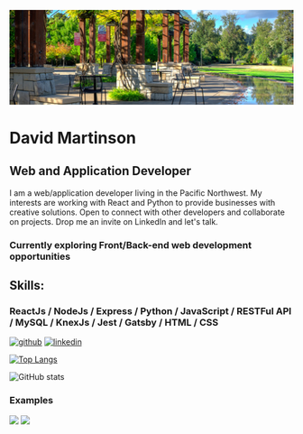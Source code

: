 
![Web and Application Developer](https://github.com/pdxdave/pdxdave/blob/main/github_banner.jpg)

# David Martinson
##  Web and Application Developer

I am a web/application developer living in the Pacific Northwest.  My interests are working with React and Python to provide businesses with creative solutions.  Open to connect with other developers and collaborate on projects.  Drop me an invite on LinkedIn and let's talk.

### Currently exploring Front/Back-end web development opportunities
## Skills:

### ReactJs / NodeJs / Express / Python / JavaScript / RESTFul API / MySQL / KnexJs / Jest / Gatsby / HTML / CSS 



[<img src='https://cdn.jsdelivr.net/npm/simple-icons@3.0.1/icons/github.svg' alt='github' height='40'>](https://github.com/pdxdave)  [<img src='https://cdn.jsdelivr.net/npm/simple-icons@3.0.1/icons/linkedin.svg' alt='linkedin' height='40'>](https://www.linkedin.com/in/dave-martinson-pdx/)  

[![Top Langs](https://github-readme-stats.vercel.app/api/top-langs/?username=pdxdave)](https://github.com/anuraghazra/github-readme-stats)

![GitHub stats](https://github-readme-stats.vercel.app/api?username=pdxdave&show_icons=true&count_private=true)  


### Examples
<div>
    <img src="https://github.com/pdxdave/pdxdave/blob/main/willow_creek.gif" width="350"/>
    <img src="https://github.com/pdxdave/pdxdave/blob/main/paws_for_dogs.gif" width="350" />
</div>










